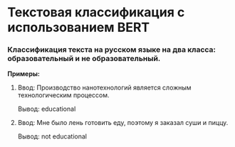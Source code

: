 # Текстовая классификация с использованием BERT

### Классификация текста на русском языке на два класса: образовательный и не образовательный.

**Примеры:**

1. Ввод: Производство нанотехнологий является сложным технологическим процессом.

    Вывод: educational


2. Ввод: Мне было лень готовить еду, поэтому я заказал суши и пиццу.

    Вывод: not educational
